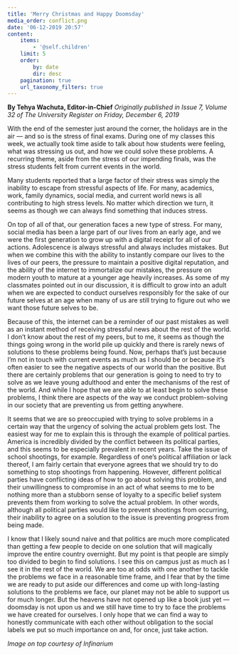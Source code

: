 ```yaml
---
title: 'Merry Christmas and Happy Doomsday'
media_order: conflict.png
date: '06-12-2019 20:57'
content:
    items:
        - '@self.children'
    limit: 5
    order:
        by: date
        dir: desc
    pagination: true
    url_taxonomy_filters: true
---
```


**By Tehya Wachuta, Editor-in-Chief** _Originally published in Issue 7, Volume 32 of The University Register on Friday, December 6, 2019_

With the end of the semester just around the corner, the holidays are in the air — and so is the stress of final exams. During one of my classes this week, we actually took time aside to talk about how students were feeling, what was stressing us out, and how we could solve these problems. A recurring theme, aside from the stress of our impending finals, was the stress students felt from current events in the world.

Many students reported that a large factor of their stress was simply the inability to escape from stressful aspects of life. For many, academics, work, family dynamics, social media, and current world news is all contributing to high stress levels. No matter which direction we turn, it seems as though we can always find something that induces stress.

On top of all of that, our generation faces a new type of stress. For many, social media has been a large part of our lives from an early age, and we were the first generation to grow up with a digital receipt for all of our actions. Adolescence is always stressful and always includes mistakes. But when we combine this with the ability to instantly compare our lives to the lives of our peers, the pressure to maintain a positive digital reputation, and the ability of the internet to immortalize our mistakes, the pressure on modern youth to mature at a younger age heavily increases. As some of my classmates pointed out in our discussion, it is difficult to grow into an adult when we are expected to conduct ourselves responsibly for the sake of our future selves at an age when many of us are still trying to figure out who we want those future selves to be.

Because of this, the internet can be a reminder of our past mistakes as well as an instant method of receiving stressful news about the rest of the world. I don’t know about the rest of my peers, but to me, it seems as though the things going wrong in the world pile up quickly and there is rarely news of solutions to these problems being found. Now, perhaps that’s just because I’m not in touch with current events as much as I should be or because it’s often easier to see the negative aspects of our world than the positive. But there are certainly problems that our generation is going to need to try to solve as we leave young adulthood and enter the mechanisms of the rest of the world. And while I hope that we are able to at least begin to solve these problems, I think there are aspects of the way we conduct problem-solving in our society that are preventing us from getting anywhere.

It seems that we are so preoccupied with trying to solve problems in a certain way that the urgency of solving the actual problem gets lost. The easiest way for
me to explain this is through the example of political parties. America is incredibly divided by the conflict between its political parties, and this seems to be especially  prevalent in recent years. Take the issue of school shootings, for example. Regardless of one’s political affiliation or lack thereof, I am fairly certain that everyone  agrees that we should try to do something to stop shootings from happening. However, different political parties have conflicting ideas of how to go about solving 
this problem, and their unwillingness to compromise in an act of what seems to me to be nothing more than a stubborn sense of loyalty to a specific belief system prevents them from working to solve the actual problem. In other words, although all political parties would like to prevent shootings from occurring, their inability to agree on a solution to the issue is preventing progress from being made.

I know that I likely sound naive and that politics are much more complicated than getting a few people to decide on one solution that will magically improve the entire country overnight. But my point is that people are simply too divided to begin to find solutions. I see this on campus just as much as I see it in the rest of the world. We are too at odds with one another to tackle the problems we face in a reasonable time frame, and I fear that by the time we are ready to put aside our differences and come up with long-lasting solutions to the problems we face, our planet may not be able to support us for much longer. But the heavens have not opened up like a book just yet — doomsday is not upon us and we still have time to try to face the problems we have created for ourselves. I only hope that we can find a way to honestly communicate with each other without obligation to the social labels we put so much importance on and, for once, just take action.

_Image on top courtesy of Infinarium_